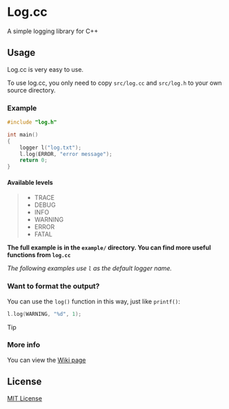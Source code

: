 # Log.cc

A simple logging library for C++

## Usage
Log.cc is very easy to use.


To use log.cc, you only need to copy `src/log.cc` and `src/log.h` to your own source directory.

### Example

```cpp
#include "log.h"

int main()
{
    logger l("log.txt");
    l.log(ERROR, "error message");
    return 0;
}

```

#### Available levels

> - TRACE
> - DEBUG
> - INFO
> - WARNING
> - ERROR
> - FATAL

**The full example is in the `example/` directory. You can find more useful functions from `log.cc`**

*The following examples use `l` as the default logger name.*

### Want to format the output?

You can use the `log()` function in this way, just like `printf()`:

```cpp
l.log(WARNING, "%d", 1);
```
> [!TIP]
> ### More info
> You can view the [Wiki page](https://github.com/GordonZhang2024/log.cc/wiki/Log.cc-usage)


## License

[MIT License](https://github.com/GordonZhang2024/log.cc/blob/main/LICENSE)
